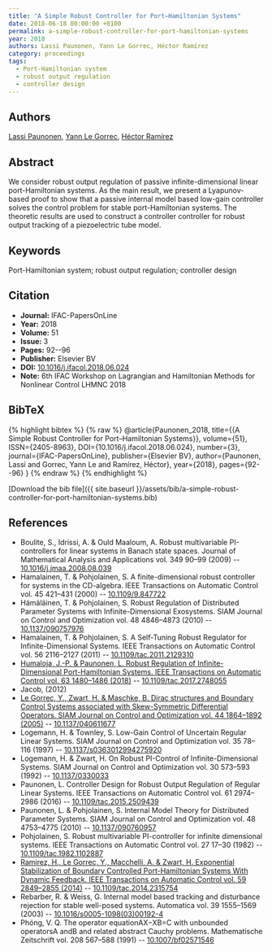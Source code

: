 ```yaml
---
title: "A Simple Robust Controller for Port–Hamiltonian Systems"
date: 2018-06-18 00:00:00 +0100
permalink: a-simple-robust-controller-for-port-hamiltonian-systems
year: 2018
authors: Lassi Paunonen, Yann Le Gorrec, Héctor Ramírez
category: proceedings
tags:
  - Port-Hamiltonian system
  - robust output regulation
  - controller design
---
```

 
## Authors
[Lassi Paunonen](authors/lassi-paunonen), [Yann Le Gorrec](authors/yann-le-gorrec), [Héctor Ramírez](authors/hector-ramirez)
 
## Abstract
We consider robust output regulation of passive infinite-dimensional linear port-Hamiltonian systems. As the main result, we present a Lyapunov-based proof to show that a passive internal model based low-gain controller solves the control problem for stable port-Hamiltonian systems. The theoretic results are used to construct a controller controller for robust output tracking of a piezoelectric tube model.
 
## Keywords
Port-Hamiltonian system; robust output regulation; controller design
 
## Citation
- **Journal:** IFAC-PapersOnLine
- **Year:** 2018
- **Volume:** 51
- **Issue:** 3
- **Pages:** 92--96
- **Publisher:** Elsevier BV
- **DOI:** [10.1016/j.ifacol.2018.06.024](https://doi.org/10.1016/j.ifacol.2018.06.024)
- **Note:** 6th IFAC Workshop on Lagrangian and Hamiltonian Methods for Nonlinear Control LHMNC 2018
 
## BibTeX
{% highlight bibtex %}
{% raw %}
@article{Paunonen_2018,
  title={{A Simple Robust Controller for Port–Hamiltonian Systems}},
  volume={51},
  ISSN={2405-8963},
  DOI={10.1016/j.ifacol.2018.06.024},
  number={3},
  journal={IFAC-PapersOnLine},
  publisher={Elsevier BV},
  author={Paunonen, Lassi and Gorrec, Yann Le and Ramírez, Héctor},
  year={2018},
  pages={92--96}
}
{% endraw %}
{% endhighlight %}
 
[Download the bib file]({{ site.baseurl }}/assets/bib/a-simple-robust-controller-for-port-hamiltonian-systems.bib)
 
## References
- Boulite, S., Idrissi, A. & Ould Maaloum, A. Robust multivariable PI-controllers for linear systems in Banach state spaces. Journal of Mathematical Analysis and Applications vol. 349 90–99 (2009) -- [10.1016/j.jmaa.2008.08.039](https://doi.org/10.1016/j.jmaa.2008.08.039)
- Hamalainen, T. & Pohjolainen, S. A finite-dimensional robust controller for systems in the CD-algebra. IEEE Transactions on Automatic Control vol. 45 421–431 (2000) -- [10.1109/9.847722](https://doi.org/10.1109/9.847722)
- Hämäläinen, T. & Pohjolainen, S. Robust Regulation of Distributed Parameter Systems with Infinite-Dimensional Exosystems. SIAM Journal on Control and Optimization vol. 48 4846–4873 (2010) -- [10.1137/090757976](https://doi.org/10.1137/090757976)
- Hamalainen, T. & Pohjolainen, S. A Self-Tuning Robust Regulator for Infinite-Dimensional Systems. IEEE Transactions on Automatic Control vol. 56 2116–2127 (2011) -- [10.1109/tac.2011.2129310](https://doi.org/10.1109/tac.2011.2129310)
- [Humaloja, J.-P. & Paunonen, L. Robust Regulation of Infinite-Dimensional Port-Hamiltonian Systems. IEEE Transactions on Automatic Control vol. 63 1480–1486 (2018)](robust-regulation-of-infinite-dimensional-port-hamiltonian-systems) -- [10.1109/tac.2017.2748055](https://doi.org/10.1109/tac.2017.2748055)
- Jacob, (2012)
- [Le Gorrec, Y., Zwart, H. & Maschke, B. Dirac structures and Boundary Control Systems associated with Skew-Symmetric Differential Operators. SIAM Journal on Control and Optimization vol. 44 1864–1892 (2005)](dirac-structures-and-boundary-control-systems-associated-with-skew-symmetric-differential-operators) -- [10.1137/040611677](https://doi.org/10.1137/040611677)
- Logemann, H. & Townley, S. Low-Gain Control of Uncertain Regular Linear Systems. SIAM Journal on Control and Optimization vol. 35 78–116 (1997) -- [10.1137/s0363012994275920](https://doi.org/10.1137/s0363012994275920)
- Logemann, H. & Zwart, H. On Robust PI-Control of Infinite-Dimensional Systems. SIAM Journal on Control and Optimization vol. 30 573–593 (1992) -- [10.1137/0330033](https://doi.org/10.1137/0330033)
- Paunonen, L. Controller Design for Robust Output Regulation of Regular Linear Systems. IEEE Transactions on Automatic Control vol. 61 2974–2986 (2016) -- [10.1109/tac.2015.2509439](https://doi.org/10.1109/tac.2015.2509439)
- Paunonen, L. & Pohjolainen, S. Internal Model Theory for Distributed Parameter Systems. SIAM Journal on Control and Optimization vol. 48 4753–4775 (2010) -- [10.1137/090760957](https://doi.org/10.1137/090760957)
- Pohjolainen, S. Robust multivariable PI-controller for infinite dimensional systems. IEEE Transactions on Automatic Control vol. 27 17–30 (1982) -- [10.1109/tac.1982.1102887](https://doi.org/10.1109/tac.1982.1102887)
- [Ramirez, H., Le Gorrec, Y., Macchelli, A. & Zwart, H. Exponential Stabilization of Boundary Controlled Port-Hamiltonian Systems With Dynamic Feedback. IEEE Transactions on Automatic Control vol. 59 2849–2855 (2014)](exponential-stabilization-of-boundary-controlled-port-hamiltonian-systems-with-dynamic-feedback) -- [10.1109/tac.2014.2315754](https://doi.org/10.1109/tac.2014.2315754)
- Rebarber, R. & Weiss, G. Internal model based tracking and disturbance rejection for stable well-posed systems. Automatica vol. 39 1555–1569 (2003) -- [10.1016/s0005-1098(03)00192-4](https://doi.org/10.1016/s0005-1098(03)00192-4)
- Phóng, V. Q. The operator equationAX−XB=C with unbounded operatorsA andB and related abstract Cauchy problems. Mathematische Zeitschrift vol. 208 567–588 (1991) -- [10.1007/bf02571546](https://doi.org/10.1007/bf02571546)

